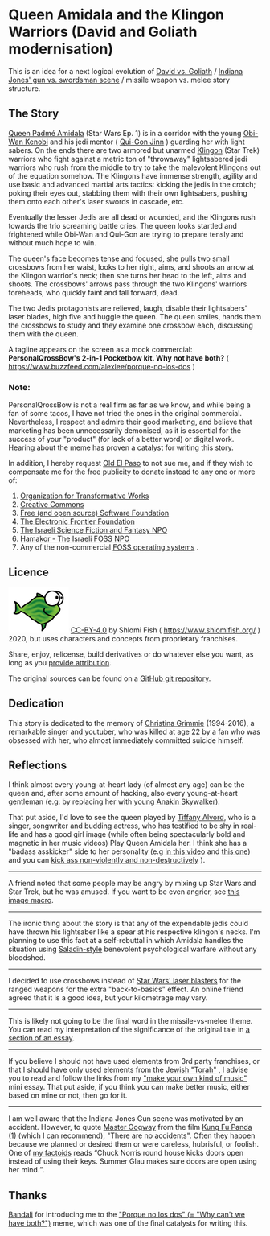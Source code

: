 # Queen Amidala and the Klingon Warriors (David and Goliath modernisation)

This is an idea for a next logical evolution of
[David vs. Goliath](https://www.shlomifish.org/philosophy/philosophy/putting-all-cards-on-the-table-2013/DocBook5/putting-all-cards-on-the-table-2013/david_and_goliath.xhtml) / [Indiana Jones' gun vs. swordsman scene](https://www.youtube.com/watch?v=7YyBtMxZgQs) / missile weapon vs. melee story structure.

## The Story

[Queen Padmé Amidala](https://starwars.fandom.com/wiki/Padm%C3%A9_Amidala) (Star Wars Ep. 1) is in a corridor with the young [Obi-Wan Kenobi](https://starwars.fandom.com/wiki/Obi-Wan_Kenobi) and his jedi mentor ( [Qui-Gon Jinn](https://en.wikipedia.org/wiki/Qui-Gon_Jinn) ) guarding her with light sabers. On the ends there are two armored but unarmed [Klingon](https://memory-alpha.fandom.com/wiki/Klingon) (Star Trek) warriors who fight against a metric ton of "throwaway" lightsabered jedi warriors who rush from the middle to try to take the malevolent Klingons out of the equation somehow. The Klingons have immense strength, agility and use basic and advanced martial arts tactics: kicking the jedis in the crotch; poking their eyes out, stabbing them with their own lightsabers, pushing them onto each other's laser swords in cascade, etc.

Eventually the lesser Jedis are all dead or wounded, and the Klingons rush towards the trio screaming battle cries. The queen looks startled and frightened while Obi-Wan and Qui-Gon are trying to prepare tensly and without much hope to win.

The queen's face becomes tense and focused, she pulls two small crossbows from
her waist, looks to her right, aims, and shoots an arrow at the Klingon
warrior's neck; then she turns her head to the left, aims and shoots. The
crossbows' arrows pass through the two Klingons' warriors foreheads, who
quickly faint and fall forward, dead.

The two Jedis protagonists are relieved, laugh, disable their lightsabers' laser blades, high five and huggle the queen. The queen smiles, hands them the crossbows to study and they examine one crossbow each, discussing them with the queen.

A tagline appears on the screen as a mock commercial: **PersonalQrossBow's 2-in-1 Pocketbow kit. Why not have both?** ( https://www.buzzfeed.com/alexlee/porque-no-los-dos )

### Note:

PersonalQrossBow is not a real firm as far as we know, and while being a fan of some tacos, I
have not tried the ones in the original commercial. Nevertheless, I respect and admire their good marketing,
and believe that marketing has been unnecessarily demonised, as it is essential for the success of
your "product" (for lack of a better word) or digital work. Hearing about the meme has
proven a catalyst for writing this story.

In addition, I hereby request [Old El Paso](https://www.oldelpaso.com/) to not sue me,
and if they wish to compensate me for the free publicity to donate instead to any
one or more of:

1. [Organization for Transformative Works](https://www.transformativeworks.org/)
2. [Creative Commons](https://creativecommons.org/)
3. [Free (and open source) Software Foundation](https://www.fsf.org/)
4. [The Electronic Frontier Foundation](https://www.eff.org/)
5. [The Israeli Science Fiction and Fantasy NPO](https://www.sf-f.org.il/en/)
6. [Hamakor - The Israeli FOSS NPO](https://www.hamakor.org.il/)
7. Any of the non-commercial [FOSS operating systems](https://en.wikipedia.org/wiki/Free_and_open-source_software) .

## Licence

![Shlomi Fish’s "EvilPHish" emblem (originally from userfriendly.org)](./evilphish-shlomif-emblem.png)
[CC-BY-4.0](https://creativecommons.org/licenses/by/4.0/) by Shlomi Fish ( https://www.shlomifish.org/ ) 2020,
but uses characters and concepts from proprietary franchises.

Share, enjoy, relicense, build derivatives or do whatever else you want, as long
as you [provide attribution](https://www.shlomifish.org/meta/copyrights/#cc_by_intr).

The original sources can be found on a [GitHub git repository](https://github.com/shlomif/missile-vs-melee-take-three).

## Dedication

This story is dedicated to the memory of [Christina Grimmie](https://en.wikipedia.org/wiki/Christina_Grimmie) (1994-2016),
a remarkable singer and youtuber, who was killed at age 22 by a fan who was obsessed with her, who almost immediately committed suicide himself.

## Reflections

I think almost every young-at-heart lady (of almost any age) can be the queen and, after
some amount of hacking, also every young-at-heart gentleman (e.g: by replacing her with
[young Anakin Skywalker](https://starwars.fandom.com/wiki/Anakin_Skywalker)).

That put aside, I'd love to see the queen played by [Tiffany Alvord](https://en.wikipedia.org/wiki/Tiffany_Alvord),
who is a singer, songwriter and budding actress, who has testified to be
shy in real-life and has a good girl image (while often being spectacularly bold and
magnetic in her music videos) Play Queen Amidala her. I think she has a "badass asskicker"
side to her personality (e.g [in this video](https://www.youtube.com/watch?v=3gxvMi6yekg)
and [this one](https://www.youtube.com/watch?v=kihnB6M4Hzs)) and you can
[kick ass non-violently and non-destructively](https://www.shlomifish.org/humour/Summerschool-at-the-NSA/) ).

----

A friend noted that some people may be angry by mixing up Star Wars and Star Trek,
but he was amused. If you want to be even angrier, see [this image macro](https://absurdlynerdly.wordpress.com/2011/10/19/use-the-force-harry/).

----

The ironic thing about the story is that any of the expendable jedis could
have thrown his lightsaber like a spear at his respective klingon's necks. I'm planning
to use this fact at a self-rebuttal in which Amidala handles the situation
using [Saladin-style](http://shlomifishswiki.branchable.com/Saladin_Style/)
benevolent psychological warfare without any bloodshed.

----

I decided to use crossbows instead of [Star Wars' laser blasters](https://starwars.fandom.com/wiki/Blaster/Legends) for the
ranged weapons for the extra "back-to-basics" effect. An online friend agreed that it is a good idea, but
your kilometrage may vary.

----

This is likely not going to be the final word in the missile-vs-melee theme. You
can read my interpretation of the significance of the original tale in
[a section of an essay](https://www.shlomifish.org/philosophy/philosophy/putting-all-cards-on-the-table-2013/DocBook5/putting-all-cards-on-the-table-2013/david_and_goliath.xhtml).

----

If you believe I should not have used elements from 3rd party franchises,
or that I should have only used elements from the [Jewish "Torah"](https://en.wikipedia.org/wiki/Torah)
, I advise you to read and follow the links from my
["make your own kind of music"](https://www.shlomifish.org/philosophy/philosophy/putting-cards-on-the-table-2019-2020/putting-cards-on-the-table-2019-2020/make-your-own-kind-of-music.xhtml)
mini essay. That put aside, if you think you can make better music, either
based on mine or not, then go for it.

----

I am well aware that the Indiana Jones Gun scene was motivated by an accident.
However, to quote [Master Oogway](https://kungfupanda.fandom.com/wiki/Oogway)
from the film [Kung Fu Panda (1)](https://en.wikipedia.org/wiki/Kung_Fu_Panda_%28film%29)
(which I can recommend), "There are no accidents". Often they happen because
we planned or desired them or were careless, hubrisful, or foolish. One of
[my factoids](https://www.shlomifish.org/humour/bits/facts/) reads
<q>Chuck Norris round house kicks doors open instead of using their keys. Summer Glau makes sure doors are open using her mind.</q>.

## Thanks

[Bandali](https://github.com/notbandali) for introducing me to the ["Porque no los dos" (= "Why can't we have both?")](https://www.buzzfeed.com/alexlee/porque-no-los-dos) meme, which was one of
the final catalysts for writing this.
